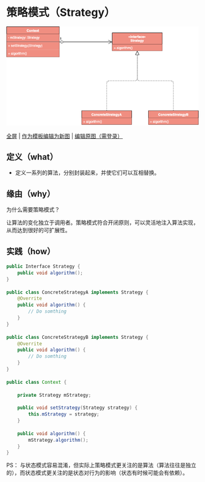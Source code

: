 # 策略模式（Strategy）

![策略模式](https://raw.githubusercontent.com/CodePoem/VDesignPatterns/master/docs/drawio/Strategy.png)

<a href = "https://www.draw.io/?lightbox=1#Uhttps://raw.githubusercontent.com/CodePoem/VDesignPatterns/master/docs/drawio/Strategy.png">全屏</a> |
<a href = "https://www.draw.io/#Uhttps://raw.githubusercontent.com/CodePoem/VDesignPatterns/master/docs/drawio/Strategy.png">作为模板编辑为新图</a> |
<a href = "https://www.draw.io/#HCodePoem/VDesignPatterns/master/docs/drawio/Strategy.drawio">编辑原图（需登录）</a>

## 定义（what）

- 定义一系列的算法，分别封装起来，并使它们可以互相替换。

## 缘由（why）

为什么需要策略模式？

让算法的变化独立于调用者。策略模式符合开闭原则，可以灵活地注入算法实现，从而达到很好的可扩展性。

## 实践（how）

```java
public Interface Strategy {
    public void algorithm();
}

public class ConcreteStrategyA implements Strategy {
    @Overrite
    public void algorithm() {
        // Do somthing
    }
}

public class ConcreteStrategyB implements Strategy {
    @Overrite
    public void algorithm() {
        // Do somthing
    }
}

public class Context {

    private Strategy mStrategy;

    public void setStrategy(Strategy strategy) {
        this.mStrategy = strategy;
    }

    public void algorithm() {
        mStrategy.algorithm();
    }
}
```

PS：
与状态模式容易混淆，但实际上策略模式更关注的是算法（算法往往是独立的），而状态模式更关注的是状态对行为的影响（状态有时候可能会有依赖）。
